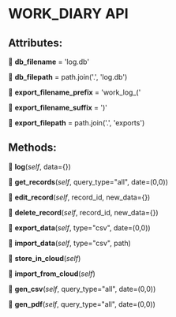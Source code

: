 # WORK_DIARY API

## Attributes:

🔴 **db_filename** = 'log.db'

🔴 **db_filepath** = path.join('.', 'log.db')

🔴 **export_filename_prefix** = 'work_log_('

🔴 **export_filename_suffix** = ')'

🔴 **export_filepath** = path.join('.', 'exports')

## Methods:

🔴 **log**(_self_, data={})

🔴 **get_records**(_self_, query_type="all", date=(0,0))

🔴 **edit_record**(_self_, record_id, new_data={})

🔴 **delete_record**(_self_, record_id, new_data={})

🔴 **export_data**(_self_,  type="csv", date=(0,0))

🔴 **import_data**(_self_, type="csv", path)

🔴 **store_in_cloud**(_self_)

🔴 **import_from_cloud**(_self_)

🔴 **gen_csv**(_self_, query_type="all", date=(0,0))

🔴 **gen_pdf**(_self_, query_type="all", date=(0,0))

